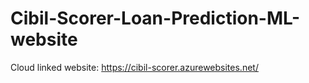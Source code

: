 # Cibil-Scorer-Loan-Prediction-ML-website
 Cloud linked website: https://cibil-scorer.azurewebsites.net/
